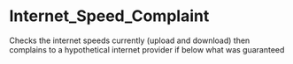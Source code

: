 # Internet_Speed_Complaint
Checks the internet speeds currently (upload and download) then complains to a hypothetical internet provider if below what was guaranteed
